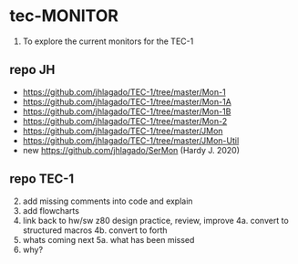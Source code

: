 # tec-MONITOR

1. To explore the current monitors for the TEC-1

## repo JH
* https://github.com/jhlagado/TEC-1/tree/master/Mon-1
* https://github.com/jhlagado/TEC-1/tree/master/Mon-1A
* https://github.com/jhlagado/TEC-1/tree/master/Mon-1B
* https://github.com/jhlagado/TEC-1/tree/master/Mon-2
* https://github.com/jhlagado/TEC-1/tree/master/JMon
* https://github.com/jhlagado/TEC-1/tree/master/JMon-Util
* new https://github.com/jhlagado/SerMon (Hardy J. 2020)

## repo TEC-1


2. add missing comments into code and explain 
3. add flowcharts
4. link back to hw/sw z80 design practice, review, improve
4a. convert to structured macros
4b. convert to forth
5. whats coming next 
5a. what has been missed
6. why?



